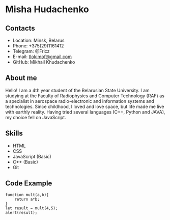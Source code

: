 # Misha Hudachenko

## Contacts
* Location: Minsk, Belarus
* Phone: +375(29)1161412
* Telegram: @Fricz
* E-mail: tlokimof@gmail.com
* GitHub: Mikhail Khudachenko

## About me
Hello! I am a 4th year student of the Belarusian State University.
I am studying at the Faculty of Radiophysics and Computer Technology (RAF) as a specialist in aerospace radio-electronic and information systems and technologies.
Since childhood, I loved and love space, but life made me live with earthly reality.
Having tried several languages (C++, Python and JAVA), my choice fell on JavaScript.

## Skills
* HTML
* CSS
* JavaScript (Basic)
* C++ (Basic)
* Git

## Code Example
``` 
function mult(a,b){
    return a*b;
}
let result = mult(4,5);
alert(result);
```
